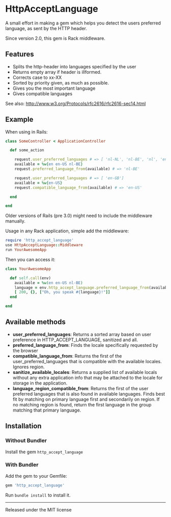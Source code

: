 # HttpAcceptLanguage

A small effort in making a gem which helps you detect the users preferred language, as sent by the HTTP header.

Since version 2.0, this gem is Rack middleware.

## Features

* Splits the http-header into languages specified by the user
* Returns empty array if header is illformed.
* Corrects case to xx-XX
* Sorted by priority given, as much as possible.
* Gives you the most important language
* Gives compatible languages

See also: http://www.w3.org/Protocols/rfc2616/rfc2616-sec14.html

## Example

When using in Rails:

``` ruby
class SomeController < ApplicationController

  def some_action

    request.user_preferred_languages # => [ 'nl-NL', 'nl-BE', 'nl', 'en-US', 'en' ]
    available = %w{en en-US nl-BE}
    request.preferred_language_from(available) # => 'nl-BE'

    request.user_preferred_languages # => [ 'en-GB']
    available = %w{en-US}
    request.compatible_language_from(available) # => 'en-US'

  end

end
```

Older versions of Rails (pre 3.0) might need to include the middleware manually.

Usage in any Rack application, simple add the middleware:

``` ruby
require 'http_accept_language'
use HttpAcceptLanguage::Middleware
run YourAwesomeApp
```

Then you can access it:

``` ruby
class YourAwesomeApp

  def self.call(env)
    available = %w(en en-US nl-BE)
    language = env.http_accept_language.preferred_language_from(available)
    [ 200, {}, ["Oh, you speak #{language}!"]]
  end

end
```

## Available methods

* **user_preferred_languages**:
  Returns a sorted array based on user preference in HTTP_ACCEPT_LANGUAGE, sanitized and all.
* **preferred_language_from**:
  Finds the locale specifically requested by the browser
* **compatible_language_from**:
  Returns the first of the user_preferred_languages that is compatible with the available locales.
  Ignores region.
* **sanitize_available_locales**:
  Returns a supplied list of available locals without any extra application info
  that may be attached to the locale for storage in the application.
* **language_region_compatible_from**:
  Returns the first of the user preferred languages that is
  also found in available languages.  Finds best fit by matching on
  primary language first and secondarily on region.  If no matching region is
  found, return the first language in the group matching that primary language.

## Installation


### Without Bundler

Install the gem `http_accept_language`

### With Bundler

Add the gem to your Gemfile:

``` ruby
gem 'http_accept_language'
```

Run `bundle install` to install it.

---

Released under the MIT license
